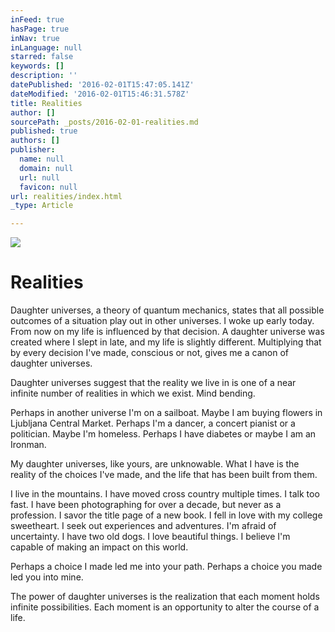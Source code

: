 ```yaml
---
inFeed: true
hasPage: true
inNav: true
inLanguage: null
starred: false
keywords: []
description: ''
datePublished: '2016-02-01T15:47:05.141Z'
dateModified: '2016-02-01T15:46:31.578Z'
title: Realities
author: []
sourcePath: _posts/2016-02-01-realities.md
published: true
authors: []
publisher:
  name: null
  domain: null
  url: null
  favicon: null
url: realities/index.html
_type: Article

---
```

![](https://the-grid-user-content.s3-us-west-2.amazonaws.com/f4b25650-4a46-4e75-95b9-d8c8ee95599d.jpg)

# Realities

Daughter universes, a theory of quantum mechanics, states that all 
possible outcomes of a situation play out in other universes. I woke up 
early today. From now on my life is influenced by that decision. A 
daughter universe was created where I slept in late, and my life is 
slightly different. Multiplying that by every decision I've made, 
conscious or not, gives me a canon of daughter universes.

Daughter universes suggest that the reality we live in is one of a 
near infinite number of realities in which we exist. Mind bending.

Perhaps in another universe I'm on a sailboat. Maybe I am buying 
flowers in Ljubljana Central Market. Perhaps I'm a dancer, a concert 
pianist or a politician. Maybe I'm homeless. Perhaps I have diabetes or 
maybe I am an Ironman.

My daughter universes, like yours, are unknowable. What I have is the
reality of the choices I've made, and the life that has been built from
them.

I live in the mountains. I have moved cross country multiple times. I
talk too fast. I have been photographing for over a decade, but never 
as a profession. I savor the title page of a new book. I fell in love 
with my college sweetheart. I seek out experiences and adventures. I'm 
afraid of uncertainty. I have two old dogs. I love beautiful things. I 
believe I'm capable of making an impact on this world.

Perhaps a choice I made led me into your path. Perhaps a choice you made led you into mine.

The power of daughter universes is the realization that each moment 
holds infinite possibilities. Each moment is an opportunity to alter the
course of a life.